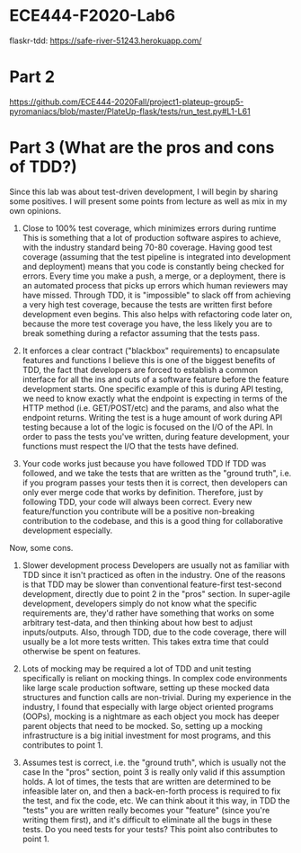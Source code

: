 # ECE444-F2020-Lab6
flaskr-tdd: https://safe-river-51243.herokuapp.com/

# Part 2
https://github.com/ECE444-2020Fall/project1-plateup-group5-pyromaniacs/blob/master/PlateUp-flask/tests/run_test.py#L1-L61

# Part 3 (What are the pros and cons of TDD?)
Since this lab was about test-driven development, I will begin by sharing some positives. I will present some points from lecture as well as mix in my own opinions. </br>

1. Close to 100% test coverage, which minimizes errors during runtime
This is something that a lot of production software aspires to achieve, with the industry standard being 70-80 coverage. Having good test coverage (assuming that the test pipeline is integrated into development and deployment) means that you code is constantly being checked for errors. Every time you make a push, a merge, or a deployment, there is an automated process that picks up errors which human reviewers may have missed. Through TDD, it is "impossible" to slack off from achieving a very high test coverage, because the tests are written first before development even begins. This also helps with refactoring code later on, because the more test coverage you have, the less likely you are to break something during a refactor assuming that the tests pass.

2. It enforces a clear contract ("blackbox" requirements) to encapsulate features and functions
I believe this is one of the biggest benefits of TDD, the fact that developers are forced to establish a common interface for all the ins and outs of a software feature before the feature development starts. One specific example of this is during API testing, we need to know exactly what the endpoint is expecting in terms of the HTTP method (i.e. GET/POST/etc) and the params, and also what the endpoint returns. Writing the test is a huge amount of work during API testing because a lot of the logic is focused on the I/O of the API. In order to pass the tests you've written, during feature development, your functions must respect the I/O that the tests have defined.

3. Your code works just because you have followed TDD If TDD was followed, and we take the tests that are written as the "ground truth", i.e. if you program passes your tests then it is correct, then developers can only ever merge code that works by definition. Therefore, just by following TDD, your code will always been correct. Every new feature/function you contribute will be a positive non-breaking contribution to the codebase, and this is a good thing for collaborative development especially.

Now, some cons.</br>

1. Slower development process Developers are usually not as familiar with TDD since it isn't practiced as often in the industry. One of the reasons is that TDD may be slower than conventional feature-first test-second development, directly due to point 2 in the "pros" section. In super-agile development, developers simply do not know what the specific requirements are, they'd rather have something that works on some arbitrary test-data, and then thinking about how best to adjust inputs/outputs. Also, through TDD, due to the code coverage, there will usually be a lot more tests written. This takes extra time that could otherwise be spent on features.

2. Lots of mocking may be required a lot of TDD and unit testing specifically is reliant on mocking things. In complex code environments like large scale production software, setting up these mocked data structures and function calls are non-trivial. During my experience in the industry, I found that especially with large object oriented programs (OOPs), mocking is a nightmare as each object you mock has deeper parent objects that need to be mocked. So, setting up a mocking infrastructure is a big initial investment for most programs, and this contributes to point 1.

3. Assumes test is correct, i.e. the "ground truth", which is usually not the case In the "pros" section, point 3 is really only valid if this assumption holds. A lot of times, the tests that are written are determined to be infeasible later on, and then a back-en-forth process is required to fix the test, and fix the code, etc. We can think about it this way, in TDD the "tests" you are written really becomes your "feature" (since you're writing them first), and it's difficult to eliminate all the bugs in these tests. Do you need tests for your tests? This point also contributes to point 1.
